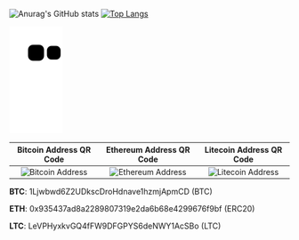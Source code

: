 ![Anurag's GitHub stats](https://github-readme-stats.vercel.app/api?username=onfiregroup&show_icons=true&theme=radical) [![Top Langs](https://github-readme-stats.vercel.app/api/top-langs/?username=onfiregroup&layout=compact)](https://github.com/onfiregroup/github-readme-stats)




![Snake animation](https://github.com/madushadhanushka/github-readme/blob/output/github-contribution-snake.svg) 


Bitcoin Address QR Code            |  Ethereum Address QR Code         |  Litecoin Address QR Code
:-------------------------:|:-------------------------:|:-------------------------:
![Bitcoin Address](https://i.imgur.com/4rnaYNY.png)  |  ![Ethereum Address](https://i.imgur.com/0tJ6Dzu.png) | ![Litecoin Address](https://i.imgur.com/6tvGj4r.png)

**BTC**: 1Ljwbwd6Z2UDkscDroHdnave1hzmjApmCD  (BTC)

**ETH**: 0x935437ad8a2289807319e2da6b68e4299676f9bf  (ERC20)

**LTC**: LeVPHyxkvGQ4fFW9DFGPYS6deNWY1AcSBo  (LTC)

